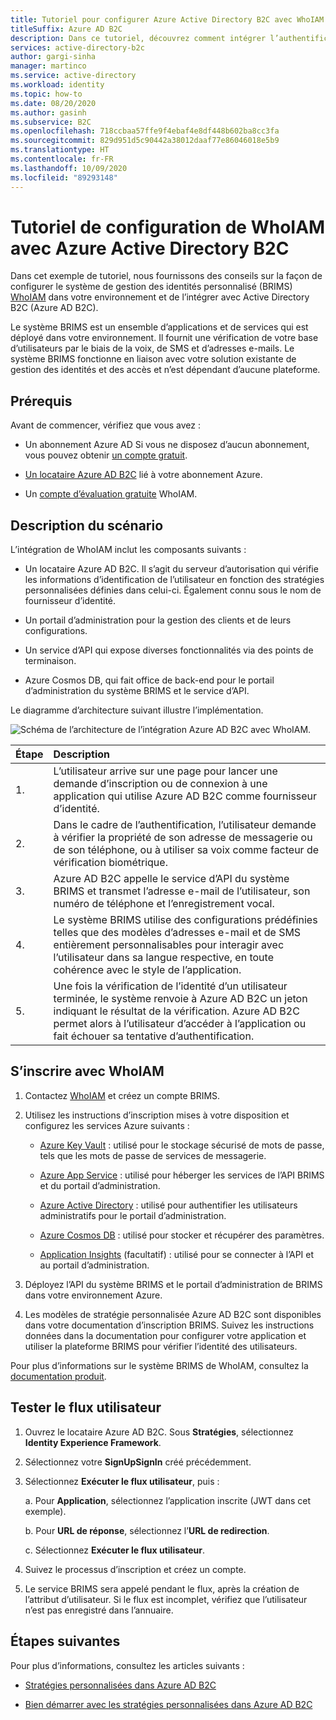 ```yaml
---
title: Tutoriel pour configurer Azure Active Directory B2C avec WhoIAM
titleSuffix: Azure AD B2C
description: Dans ce tutoriel, découvrez comment intégrer l’authentification Azure AD B2C avec WhoIAM pour la vérification de l’utilisateur.
services: active-directory-b2c
author: gargi-sinha
manager: martinco
ms.service: active-directory
ms.workload: identity
ms.topic: how-to
ms.date: 08/20/2020
ms.author: gasinh
ms.subservice: B2C
ms.openlocfilehash: 718ccbaa57ffe9f4ebaf4e8df448b602ba8cc3fa
ms.sourcegitcommit: 829d951d5c90442a38012daaf77e86046018e5b9
ms.translationtype: HT
ms.contentlocale: fr-FR
ms.lasthandoff: 10/09/2020
ms.locfileid: "89293148"
---
```

# <a name="tutorial-for-configuring-whoiam-with-azure-active-directory-b2c"></a>Tutoriel de configuration de WhoIAM avec Azure Active Directory B2C

Dans cet exemple de tutoriel, nous fournissons des conseils sur la façon de configurer le système de gestion des identités personnalisé (BRIMS) [WhoIAM](https://www.whoiam.ai/brims/) dans votre environnement et de l’intégrer avec Active Directory B2C (Azure AD B2C).

Le système BRIMS est un ensemble d’applications et de services qui est déployé dans votre environnement. Il fournit une vérification de votre base d’utilisateurs par le biais de la voix, de SMS et d’adresses e-mails. Le système BRIMS fonctionne en liaison avec votre solution existante de gestion des identités et des accès et n’est dépendant d’aucune plateforme.

## <a name="prerequisites"></a>Prérequis

Avant de commencer, vérifiez que vous avez :

- Un abonnement Azure AD Si vous ne disposez d’aucun abonnement, vous pouvez obtenir [un compte gratuit](https://azure.microsoft.com/free/).

- [Un locataire Azure AD B2C](https://docs.microsoft.com/azure/active-directory-b2c/tutorial-create-tenant) lié à votre abonnement Azure.

- Un [compte d’évaluation gratuite](https://www.whoiam.ai/contact-us/) WhoIAM.

## <a name="scenario-description"></a>Description du scénario

L’intégration de WhoIAM inclut les composants suivants :

- Un locataire Azure AD B2C. Il s’agit du serveur d’autorisation qui vérifie les informations d’identification de l’utilisateur en fonction des stratégies personnalisées définies dans celui-ci. Également connu sous le nom de fournisseur d’identité.

- Un portail d’administration pour la gestion des clients et de leurs configurations.

- Un service d’API qui expose diverses fonctionnalités via des points de terminaison.  

- Azure Cosmos DB, qui fait office de back-end pour le portail d’administration du système BRIMS et le service d’API.

Le diagramme d’architecture suivant illustre l’implémentation.

![Schéma de l’architecture de l’intégration Azure AD B2C avec WhoIAM.](media/partner-whoiam/whoiam-architecture-diagram.png)

|Étape | Description |
|:-----| :-----------|
| 1. | L’utilisateur arrive sur une page pour lancer une demande d’inscription ou de connexion à une application qui utilise Azure AD B2C comme fournisseur d’identité.
| 2. | Dans le cadre de l’authentification, l’utilisateur demande à vérifier la propriété de son adresse de messagerie ou de son téléphone, ou à utiliser sa voix comme facteur de vérification biométrique.  
| 3. | Azure AD B2C appelle le service d’API du système BRIMS et transmet l’adresse e-mail de l’utilisateur, son numéro de téléphone et l’enregistrement vocal.
| 4. | Le système BRIMS utilise des configurations prédéfinies telles que des modèles d’adresses e-mail et de SMS entièrement personnalisables pour interagir avec l’utilisateur dans sa langue respective, en toute cohérence avec le style de l’application.
| 5. | Une fois la vérification de l’identité d’un utilisateur terminée, le système renvoie à Azure AD B2C un jeton indiquant le résultat de la vérification. Azure AD B2C permet alors à l’utilisateur d’accéder à l’application ou fait échouer sa tentative d’authentification.  

## <a name="sign-up-with-whoiam"></a>S’inscrire avec WhoIAM

1. Contactez [WhoIAM](https://www.whoiam.ai/contact-us/) et créez un compte BRIMS.

2. Utilisez les instructions d’inscription mises à votre disposition et configurez les services Azure suivants :

    - [Azure Key Vault](https://azure.microsoft.com/services/key-vault/) : utilisé pour le stockage sécurisé de mots de passe, tels que les mots de passe de services de messagerie.

    - [Azure App Service](https://azure.microsoft.com/services/app-service/) : utilisé pour héberger les services de l’API BRIMS et du portail d’administration.

    - [Azure Active Directory](https://azure.microsoft.com/services/active-directory/) : utilisé pour authentifier les utilisateurs administratifs pour le portail d’administration.

    - [Azure Cosmos DB](https://azure.microsoft.com/services/cosmos-db/) : utilisé pour stocker et récupérer des paramètres.

    - [Application Insights](https://docs.microsoft.com/azure/azure-monitor/app/app-insights-overview#:~:text=Application%20Insights%2C%20a%20feature%20of%20Azure%20Monitor%2C%20is,professionals.%20Use%20it%20to%20monitor%20your%20live%20applications) (facultatif) : utilisé pour se connecter à l’API et au portail d’administration.

3. Déployez l’API du système BRIMS et le portail d’administration de BRIMS dans votre environnement Azure.

4. Les modèles de stratégie personnalisée Azure AD B2C sont disponibles dans votre documentation d’inscription BRIMS. Suivez les instructions données dans la documentation pour configurer votre application et utiliser la plateforme BRIMS pour vérifier l’identité des utilisateurs.  

Pour plus d’informations sur le système BRIMS de WhoIAM, consultez la [documentation produit](https://www.whoiam.ai/brims/).

## <a name="test-the-user-flow"></a>Tester le flux utilisateur

1. Ouvrez le locataire Azure AD B2C. Sous **Stratégies**, sélectionnez **Identity Experience Framework**.

2. Sélectionnez votre **SignUpSignIn** créé précédemment.

3. Sélectionnez **Exécuter le flux utilisateur**, puis :

   a. Pour **Application**, sélectionnez l’application inscrite (JWT dans cet exemple).

   b. Pour **URL de réponse**, sélectionnez l’**URL de redirection**.

   c. Sélectionnez **Exécuter le flux utilisateur**.

4. Suivez le processus d’inscription et créez un compte.

5. Le service BRIMS sera appelé pendant le flux, après la création de l’attribut d’utilisateur. Si le flux est incomplet, vérifiez que l’utilisateur n’est pas enregistré dans l’annuaire.

## <a name="next-steps"></a>Étapes suivantes

Pour plus d’informations, consultez les articles suivants :

- [Stratégies personnalisées dans Azure AD B2C](https://docs.microsoft.com/azure/active-directory-b2c/custom-policy-overview)

- [Bien démarrer avec les stratégies personnalisées dans Azure AD B2C](https://docs.microsoft.com/azure/active-directory-b2c/custom-policy-get-started?tabs=applications)
